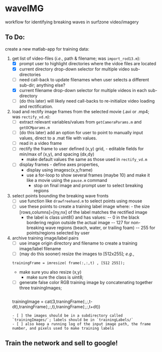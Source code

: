 # waveIMG
workflow for identifying breaking waves in surfzone video/imagery


## To Do:
create a new matlab-app for training data:
   1) get list of video-files (*i.e.*, path & filename; was `import_rod13.m`):
      - [x] prompt user to highlight directories where the vidoe files are located
      - [x] current directory drop-down selector for multiple video sub-directories
      - [ ] need call-back to update filenames when user selects a different sub-dir; anything else? 
      - [x] current filename drop-down selector for multiple videos in each sub-directory
      - [ ] \(do this later) will likely need call-backs to re-initialize video loading and rectification.
   2) load and rectify image frames from the selected movie (.avi or .mp4; was `rectify_vd.m`):
      - [ ] extract relevant variables/values from `getCameraParams.m` and `getOCMparams.m`
      - [ ] \(do this later) add an option for user to point to manually input values, direct to a .mat file with values.
      - [ ] read in a video frame
      - [ ] rectify the frame to user defined (x,y) grid,
            - editable fields for min/max of (x,y), and spacing (dx,dy)
	    - make default values the same as those used in `rectify_vd.m`
      - [ ] display frames
            - define axes properties,
	    - display using imagesc(x,y,frame)
	    - use a for-loop to show several frames (maybe 10) and make it like a movie using the `pause.m` command
            - stop on final image and prompt user to select breaking regions
   3) select points bounding the breaking wave fronts
      - [ ] use function like `drawfreehand.m` to select points using mouse
      - [ ] use these points to create a training label image where:
            - the size [rows,columns]=[ny,nx] of the label matches the rectified image
	    - the label is class uint8() and has values:
	      -- 0 in the black bordering region outside the actual image
	      -- 127 for non-breaking wave regions (beach, water, or trailing foam)
	      -- 255 for points/regions selected by user
   4) archive training image/label pairs
      - [ ] use image origin directory and filename to create a training image/label filename
      - [ ] \(may do this sooner) resize the images to [512x255]; *e.g.*,
      ```
      trainingFrame = imresize( frame(:,:,t) , [512 255]);
      ```
	    - make sure you also resize (x,y)
            - make sure the class is uint8;
      - [ ] generate false color RGB training image by concatenating together three trainingImages;
           ```
	   trainingImage = cat(3,traningFrame(:,:,t-dt),traningFrame(:,:,t),traningFrame(:,:,t+dt))
	   ```
      - [ ] the images should be in a subdirectory called `trainingImages/`; labels should be in `trainingLabels/`
      - [ ] also keep a running log of the input image path, the frame number, and pixels used to make training labels

## Train the network and sell to google!

